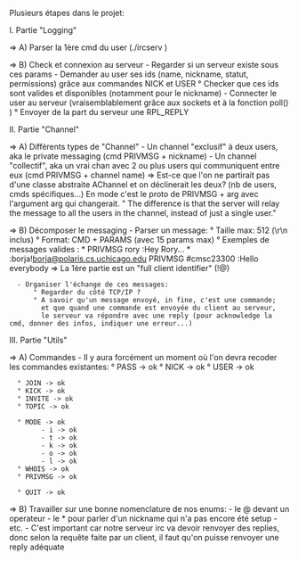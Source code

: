 Plusieurs étapes dans le projet:

I. Partie "Logging"

=> A) Parser la 1ère cmd du user (./ircserv <port> <pwd>)

=> B) Check et connexion au serveur
      - Regarder si un serveur existe sous ces params
      - Demander au user ses ids (name, nickname, statut, permissions) grâce aux commandes NICK et USER
            ° Checker que ces ids sont valides et disponibles (notamment pour le nickname)
      - Connecter le user au serveur (vraisemblablement grâce aux sockets et à la fonction poll() ) 
            ° Envoyer de la part du serveur une RPL_REPLY

II. Partie "Channel"

=> A) Différents types de "Channel"
       - Un channel "exclusif" à deux users, aka le private messaging (cmd PRIVMSG + nickname)
       - Un channel "collectif", aka un vrai chan avec 2 ou plus users qui communiquent entre eux (cmd PRIVMSG + channel name)
       => Est-ce que l'on ne partirait pas d'une classe abstraite AChannel et on déclinerait les deux? (nb de users, cmds spécifiques...)
          En mode c'est le proto de PRIVMSG + arg avec l'argument arg qui changerait.
       "  The difference is that the server will relay the message to all the users in the channel, instead of just a single user."

=> B) Décomposer le messaging
      - Parser un message:
          ° Taille max: 512 (\r\n inclus)
          ° Format: CMD + PARAMS (avec 15 params max)
          ° Exemples de messages valides :
              * PRIVMSG rory :Hey Rory...
              * :borja!borja@polaris.cs.uchicago.edu PRIVMSG #cmsc23300 :Hello everybody
                  => La 1ère partie est un "full client identifier" (<nick>!<user>@<host>)

      - Organiser l'échange de ces messages:
          ° Regarder du côté TCP/IP ?
          ° A savoir qu'un message envoyé, in fine, c'est une commande; 
            et que quand une commande est envoyée du client au serveur, 
            le serveur va répondre avec une reply (pour acknowledge la cmd, donner des infos, indiquer une erreur...)
              
III. Partie "Utils"

=> A) Commandes
      - Il y aura forcément un moment où l'on devra recoder les commandes existantes:
      ° PASS -> ok
      ° NICK -> ok
      ° USER -> ok
      
      ° JOIN -> ok
      ° KICK -> ok
      ° INVITE -> ok
      ° TOPIC -> ok

      ° MODE -> ok
            - i -> ok
            - t -> ok
            - k -> ok
            - o -> ok
            - l -> ok
      ° WHOIS -> ok
      ° PRIVMSG -> ok
      
      ° QUIT -> ok

       
=> B) Travailler sur une bonne nomenclature de nos enums:
      - le @ devant un operateur
      - le * pour parler d'un nickname qui n'a pas encore été setup
      - etc.
      - C'est important car notre serveur irc va devoir renvoyer des replies, 
        donc selon la requête faite par un client, il faut qu'on puisse renvoyer une reply adéquate


